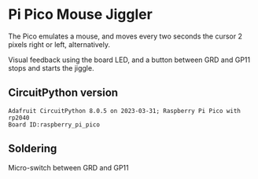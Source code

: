 # Pi Pico Mouse Jiggler

The Pico emulates a mouse, and moves every two seconds the cursor 2 pixels right or left, alternatively.

Visual feedback using the board LED, and a button between GRD and GP11 stops and starts the jiggle. 


## CircuitPython version

```text
Adafruit CircuitPython 8.0.5 on 2023-03-31; Raspberry Pi Pico with rp2040
Board ID:raspberry_pi_pico
```


## Soldering

Micro-switch between GRD and GP11

